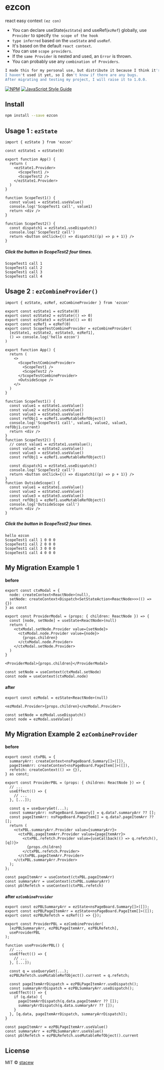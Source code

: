 # ezcon

react easy context `(ez con)`

- You can declare useState(`ezState`) and useRef(`ezRef`) globally, use `Provider` to specify `the scope of the hook`
- `type inferred` based on the `useState` and `useRef`.
- It's based on the default `react context`.
- You can use `scope providers`.
- If the `same Provider` is nested and used, an `Error` is thrown.
- You can probably use any `combination of Providers`.

```bash
I made this for my personal use, but distribute it because I think it's useful.
I haven't used it yet, so I don't know if there are any bugs.
After migrating and testing my project, I will raise it to 1.0.0.
```

[![NPM](https://img.shields.io/npm/v/ezcon.svg)](https://www.npmjs.com/package/ezcon) [![JavaScript Style Guide](https://img.shields.io/badge/code_style-standard-brightgreen.svg)](https://standardjs.com)

## Install

```bash
npm install --save ezcon
```

## Usage 1 : `ezState`

```tsx
import { ezState } from 'ezcon'

const ezState1 = ezState(0)

export function App() {
  return (
    <ezState1.Provider>
      <ScopeTest1 />
      <ScopeTest2 />
    </ezState1.Provider>
  )
}

function ScopeTest1() {
  const value1 = ezState1.useValue()
  console.log('ScopeTest1 call', value1)
  return <div />
}

function ScopeTest2() {
  const dispatch1 = ezState1.useDispatch()
  console.log('ScopeTest2 call')
  return <button onClick={() => dispatch1((p) => p + 1)} />
}
```

##### Click the button in ScopeTest2 four times.

```log
ScopeTest1 call 1
ScopeTest1 call 2
ScopeTest1 call 3
ScopeTest1 call 4
```

## Usage 2 : `ezCombineProvider()`

```tsx
import { ezState, ezRef, ezCombineProvider } from 'ezcon'

export const ezState1 = ezState(0)
export const ezState2 = ezState(() => 0)
export const ezState3 = ezState(() => 0)
export const ezRef1 = ezRef(0)
export const ScopeTestCombineProvider = ezCombineProvider(
  [ezState1, ezState2, ezState3, ezRef1],
  () => console.log('hello ezcon')
)

export function App() {
  return (
    <>
      <ScopeTestCombineProvider>
        <ScopeTest1 />
        <ScopeTest2 />
      </ScopeTestCombineProvider>
      <OutsideScope />
    </>
  )
}
```

```tsx
function ScopeTest1() {
  const value1 = ezState1.useValue()
  const value2 = ezState2.useValue()
  const value3 = ezState3.useValue()
  const refObj1 = ezRef1.useMutableRefObject()
  console.log('ScopeTest1 call', value1, value2, value3, refObj1.current)
  return <div />
}
function ScopeTest2() {
  // const value1 = ezState1.useValue();
  const value2 = ezState2.useValue()
  const value3 = ezState3.useValue()
  const refObj1 = ezRef1.useMutableRefObject()

  const dispatch1 = ezState1.useDispatch()
  console.log('ScopeTest2 call')
  return <button onClick={() => dispatch1((p) => p + 1)} />
}
function OutsideScope() {
  const value1 = ezState1.useValue()
  const value2 = ezState2.useValue()
  const value3 = ezState3.useValue()
  const refObj1 = ezRef1.useMutableRefObject()
  console.log('OutsideScope call')
  return <div />
}
```

##### Click the button in ScopeTest2 four times.

```log
hello ezcon
ScopeTest1 call 1 0 0 0
ScopeTest1 call 2 0 0 0
ScopeTest1 call 3 0 0 0
ScopeTest1 call 4 0 0 0
```

## My Migration Example 1

#### before

```tsx
export const ctxModal = {
  node: createContext<ReactNode>(null),
  setNode: createContext<Dispatch<SetStateAction<ReactNode>>>(() => {})
} as const

export const ProviderModal = (props: { children: ReactNode }) => {
  const [node, setNode] = useState<ReactNode>(null)
  return (
    <ctxModal.setNode.Provider value={setNode}>
      <ctxModal.node.Provider value={node}>
        {props.children}
      </ctxModal.node.Provider>
    </ctxModal.setNode.Provider>
  )
}
```

```tsx
<ProviderModal>{props.children}</ProviderModal>
```

```tsx
const setNode = useContext(ctxModal.setNode)
const node = useContext(ctxModal.node)
```

#### after

```tsx
export const ezModal = ezState<ReactNode>(null)
```

```tsx
<ezModal.Provider>{props.children}</ezModal.Provider>
```

```tsx
const setNode = ezModal.useDispatch()
const node = ezModal.useValue()
```

## My Migration Example 2 `ezCombineProvider`

#### before

```tsx
export const ctxPBL = {
  summaryArr: createContext<nsPageBoard.Summary[]>([]),
  pageItemArr: createContext<nsPageBoard.PageItem[]>([]),
  refetch: createContext(() => {}),
} as const;

export const ProviderPBL = (props: { children: ReactNode }) => {
  // ...
  useEffect(() => {
    // ...
  }, [...]);

  const q = useQueryGet(...);
  const summaryArr: nsPageBoard.Summary[] = q.data?.summaryArr ?? [];
  const pageItemArr: nsPageBoard.PageItem[] = q.data?.pageItemArr ?? [];
  return (
    <ctxPBL.summaryArr.Provider value={summaryArr}>
      <ctxPBL.pageItemArr.Provider value={pageItemArr}>
        <ctxPBL.refetch.Provider value={useCallback(() => q.refetch(), [q])}>
          {props.children}
        </ctxPBL.refetch.Provider>
      </ctxPBL.pageItemArr.Provider>
    </ctxPBL.summaryArr.Provider>
  );
};

```

```tsx
const pageItemArr = useContext(ctxPBL.pageItemArr)
const summaryArr = useContext(ctxPBL.summaryArr)
const pblRefetch = useContext(ctxPBL.refetch)
```

#### after `ezCombineProvider`

```tsx
export const ezPBLSummaryArr = ezState<nsPageBoard.Summary[]>([]);
export const ezPBLPageItemArr = ezState<nsPageBoard.PageItem[]>([]);
export const ezPBLRefetch = ezRef(() => {});

export const ProviderPBL = ezCombineProvider(
  [ezPBLSummaryArr, ezPBLPageItemArr, ezPBLRefetch],
  useProviderPBL
);

function useProviderPBL() {
  // ...
  useEffect(() => {
    // ...
  }, [...]);

  const q = useQueryGet(...);
  ezPBLRefetch.useMutableRefObject().current = q.refetch;

  const pageItemArrDispatch = ezPBLPageItemArr.useDispatch();
  const summaryArrDispatch = ezPBLSummaryArr.useDispatch();
  useEffect(() => {
    if (q.data) {
      pageItemArrDispatch(q.data.pageItemArr ?? []);
      summaryArrDispatch(q.data.summaryArr ?? []);
    }
  }, [q.data, pageItemArrDispatch, summaryArrDispatch]);
}
```

```tsx
const pageItemArr = ezPBLPageItemArr.useValue()
const summaryArr = ezPBLSummaryArr.useValue()
const pblRefetch = ezPBLRefetch.useMutableRefObject().current
```

## License

MIT © [stacew](https://github.com/stacew)
